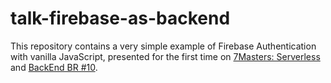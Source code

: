 # talk-firebase-as-backend

 This repository contains a very simple example of Firebase Authentication with vanilla JavaScript, presented for the first time on [7Masters: Serverless](https://setemasters.imasters.com.br/edicoes/serverless/) and [BackEnd BR #10](https://www.meetup.com/BackEndBr/events/261063634/).
